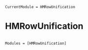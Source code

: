 ```@meta
CurrentModule = HMRowUnification
```

# HMRowUnification

```@index
```

```@autodocs
Modules = [HMRowUnification]
```

